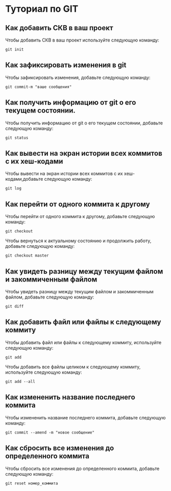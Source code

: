 # Туториал по GIT 

## Как добавить СКВ в ваш проект

Чтобы добавить СКВ в ваш проект используйте следующую команду:

~~~
git init  
~~~

## Как зафиксировать изменения в git

Чтобы зафиксировать изменения, добавьте следующую команду:
~~~
git commit-m "ваше сообщения"
~~~

## Как получить информацию от  git о его текущем состоянии.

Чтобы получить информацию от  git о его текущем состоянии, добавьте следующую команду:
~~~ 
git status
~~~

## Как вывести на экран истории всех коммитов с их хеш-кодами

Чтобы вывести на экран истории всех коммитов с их хеш-кодами,добавьте следующую команду:

~~~
git log
~~~


## Как перейти от одного коммита к другому

Чтобы перейти от одного коммита к другому, добавьте следующую команду:

~~~
git checkout
~~~
 Чтобы вернуться к актуальному состоянию и продолжить работу, добавьте следующую команду:
 ~~~
 git checkout master
 ~~~

 ## Как увидеть разницу между текущим файлом и закоммиченным файлом 

Чтобы увидеть разницу между текущим файлом и закоммиченным файлом, добавьте следующую команду:

~~~
git diff
~~~


## Как добавить файл или файлы к следующему коммиту

Чтобы добавить файл или файлы к следующему коммиту, используйте следующую команду:

~~~
git add
~~~

Чтобы добавить все файлы целиком к следующему коммиту, используйте следующую команду:
~~~
git add --all
~~~
## Как измененить название последнего коммита

Чтобы измененить название последнего коммита, добавьте следующую команду:

~~~
git commit --amend -m "новое сообщение"
~~~

## Как сбросить все изменения до определенного коммита

Чтобы сбросить все изменения до определенного коммита, добавьте следующую команду:

~~~
git reset номер_коммита
~~~

